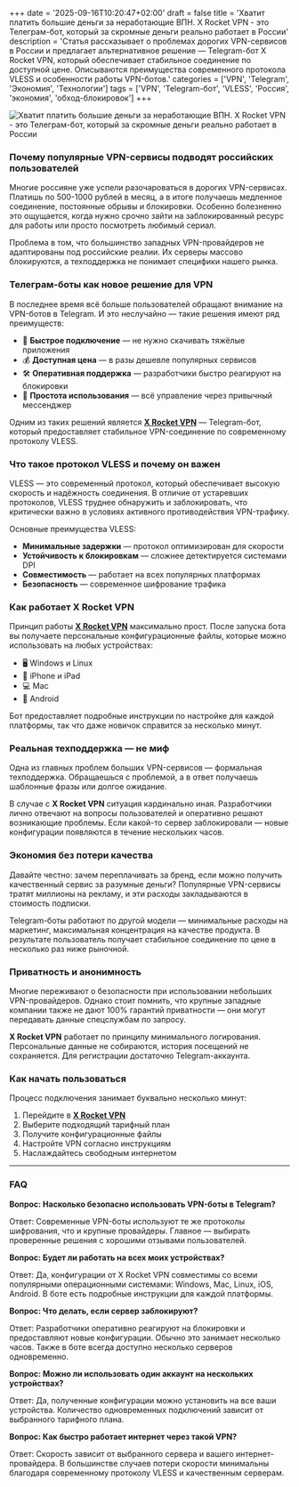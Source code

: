 +++
date = '2025-09-16T10:20:47+02:00'
draft = false
title = 'Хватит платить большие деньги за неработающие ВПН. X Rocket VPN - это Телеграм-бот, который за скромные деньги реально работает в России'
description = 'Статья рассказывает о проблемах дорогих VPN-сервисов в России и предлагает альтернативное решение — Telegram-бот X Rocket VPN, который обеспечивает стабильное соединение по доступной цене. Описываются преимущества современного протокола VLESS и особенности работы VPN-ботов.'
categories = ['VPN', 'Telegram', 'Экономия', 'Технологии']
tags = ['VPN', 'Telegram-бот', 'VLESS', 'Россия', 'экономия', 'обход-блокировок']
+++

![Хватит платить большие деньги за неработающие ВПН. X Rocket VPN - это Телеграм-бот, который за скромные деньги реально работает в России](https://imagestoring.fra1.cdn.digitaloceanspaces.com/DD0482E2-F90D-44BA-9A91-AD25EFDD4EB9.png)

### Почему популярные VPN-сервисы подводят российских пользователей

Многие россияне уже успели разочароваться в дорогих VPN-сервисах. Платишь по 500-1000 рублей в месяц, а в итоге получаешь медленное соединение, постоянные обрывы и блокировки. Особенно болезненно это ощущается, когда нужно срочно зайти на заблокированный ресурс для работы или просто посмотреть любимый сериал.

Проблема в том, что большинство западных VPN-провайдеров не адаптированы под российские реалии. Их серверы массово блокируются, а техподдержка не понимает специфики нашего рынка.

### Телеграм-боты как новое решение для VPN

В последнее время всё больше пользователей обращают внимание на VPN-ботов в Telegram. И это неслучайно — такие решения имеют ряд преимуществ:

- 🚀 **Быстрое подключение** — не нужно скачивать тяжёлые приложения
- 💰 **Доступная цена** — в разы дешевле популярных сервисов  
- 🛠️ **Оперативная поддержка** — разработчики быстро реагируют на блокировки
- 📱 **Простота использования** — всё управление через привычный мессенджер

Одним из таких решений является **[X Rocket VPN](https://t.me/X_Rocket_VPN_bot?start=ref-b-9)** — Telegram-бот, который предоставляет стабильное VPN-соединение по современному протоколу VLESS.

### Что такое протокол VLESS и почему он важен

VLESS — это современный протокол, который обеспечивает высокую скорость и надёжность соединения. В отличие от устаревших протоколов, VLESS труднее обнаружить и заблокировать, что критически важно в условиях активного противодействия VPN-трафику.


Основные преимущества VLESS:

- **Минимальные задержки** — протокол оптимизирован для скорости
- **Устойчивость к блокировкам** — сложнее детектируется системами DPI
- **Совместимость** — работает на всех популярных платформах
- **Безопасность** — современное шифрование трафика

### Как работает X Rocket VPN

Принцип работы **[X Rocket VPN](https://t.me/X_Rocket_VPN_bot?start=ref-b-9)** максимально прост. После запуска бота вы получаете персональные конфигурационные файлы, которые можно использовать на любых устройствах:

- 🖥️ Windows и Linux
- 📱 iPhone и iPad  
- 💻 Mac
- 🤖 Android

Бот предоставляет подробные инструкции по настройке для каждой платформы, так что даже новичок справится за несколько минут.

### Реальная техподдержка — не миф

Одна из главных проблем больших VPN-сервисов — формальная техподдержка. Обращаешься с проблемой, а в ответ получаешь шаблонные фразы или долгое ожидание.

В случае с **X Rocket VPN** ситуация кардинально иная. Разработчики лично отвечают на вопросы пользователей и оперативно решают возникающие проблемы. Если какой-то сервер заблокировали — новые конфигурации появляются в течение нескольких часов.

### Экономия без потери качества

Давайте честно: зачем переплачивать за бренд, если можно получить качественный сервис за разумные деньги? Популярные VPN-сервисы тратят миллионы на рекламу, и эти расходы закладываются в стоимость подписки.


Telegram-боты работают по другой модели — минимальные расходы на маркетинг, максимальная концентрация на качестве продукта. В результате пользователь получает стабильное соединение по цене в несколько раз ниже рыночной.

### Приватность и анонимность

Многие переживают о безопасности при использовании небольших VPN-провайдеров. Однако стоит помнить, что крупные западные компании также не дают 100% гарантий приватности — они могут передавать данные спецслужбам по запросу.

**X Rocket VPN** работает по принципу минимального логирования. Персональные данные не собираются, история посещений не сохраняется. Для регистрации достаточно Telegram-аккаунта.

### Как начать пользоваться

Процесс подключения занимает буквально несколько минут:

1. Перейдите в **[X Rocket VPN](https://t.me/X_Rocket_VPN_bot?start=ref-b-9)**
2. Выберите подходящий тарифный план
3. Получите конфигурационные файлы
4. Настройте VPN согласно инструкциям
5. Наслаждайтесь свободным интернетом

---

### FAQ

**Вопрос: Насколько безопасно использовать VPN-боты в Telegram?**

Ответ: Современные VPN-боты используют те же протоколы шифрования, что и крупные провайдеры. Главное — выбирать проверенные решения с хорошими отзывами пользователей.

**Вопрос: Будет ли работать на всех моих устройствах?**

Ответ: Да, конфигурации от X Rocket VPN совместимы со всеми популярными операционными системами: Windows, Mac, Linux, iOS, Android. В боте есть подробные инструкции для каждой платформы.

**Вопрос: Что делать, если сервер заблокируют?**

Ответ: Разработчики оперативно реагируют на блокировки и предоставляют новые конфигурации. Обычно это занимает несколько часов. Также в боте всегда доступно несколько серверов одновременно.

**Вопрос: Можно ли использовать один аккаунт на нескольких устройствах?**

Ответ: Да, полученные конфигурации можно установить на все ваши устройства. Количество одновременных подключений зависит от выбранного тарифного плана.

**Вопрос: Как быстро работает интернет через такой VPN?**

Ответ: Скорость зависит от выбранного сервера и вашего интернет-провайдера. В большинстве случаев потери скорости минимальны благодаря современному протоколу VLESS и качественным серверам.